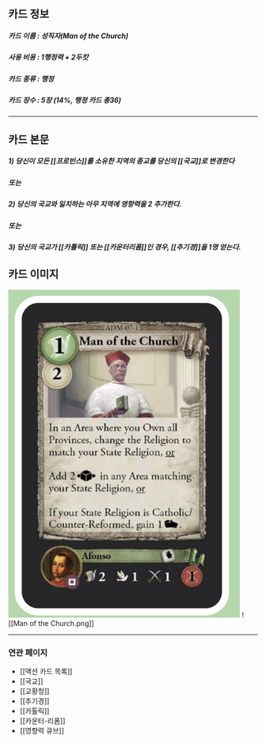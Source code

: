 ## 카드 정보
##### 카드 이름 : 성직자(Man of the Church)
##### 사용 비용 : 1행정력 + 2두캇
##### 카드 종류 : 행정
##### 카드 장수 : 5장 (14%, 행정 카드 총36)
---
## 카드 본문
##### 1) 당신이 모든 [[프로빈스]]를 **소유**한 지역의 종교를 당신의 [[국교]]로 변경한다
##### 또는
##### 2) 당신의 국교와 일치하는 아무 지역에 영향력을 2 추가한다.
##### 또는
##### 3) 당신의 국교가 [[카톨릭]] 또는 [[카운터리폼]]인 경우, [[추기경]]을 1명 얻는다.

## 카드 이미지
<img src="\Assets\Man of the Church.png"/>
![[Man of the Church.png]]

---

### 연관 페이지
- [[액션 카드 목록]]
- [[국교]]
- [[교황청]]
- [[추기경]]
- [[카톨릭]]
- [[카운터-리폼]]
- [[영향력 큐브]]
